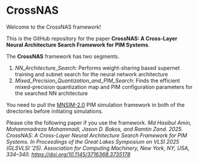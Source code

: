 # CrossNAS

Welcome to the CrossNAS framework!

This is the GitHub repository for the paper **CrossNAS: A Cross-Layer Neural Architecture Search Framework for PIM Systems**.

The **CrossNAS** framework has two segments.
1. _NN_Architecture_Search_: Performs weight-sharing based supernet training and subnet search for the neural network architecture
2. _Mixed_Precision_Quantization_and_PIM_Search_: Finds the efficient mixed-precision quantization map and PIM configuration parameters for the searched NN architecture

You need to pull the [MNSIM-2.0](https://github.com/thu-nics/MNSIM-2.0) PIM simulation framework in both of the directories before initiating simulations.

Please cite the following paper if you use the framework.
_Md Hasibul Amin, Mohammadreza Mohammadi, Jason D. Bakos, and Ramtin Zand. 2025. CrossNAS: A Cross-Layer Neural Architecture Search Framework for PIM Systems. In Proceedings of the Great Lakes Symposium on VLSI 2025 (GLSVLSI '25). Association for Computing Machinery, New York, NY, USA, 334–340. https://doi.org/10.1145/3716368.3735178_
